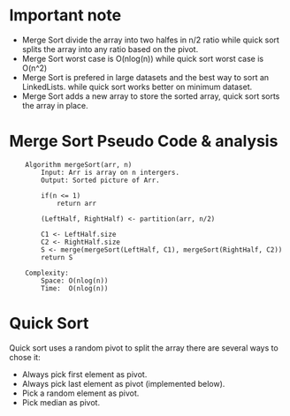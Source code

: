 # Important note
* Merge Sort divide the array into two halfes in n/2 ratio while quick sort splits the array into any ratio based on the pivot.
* Merge Sort worst case is O(nlog(n)) while quick sort worst case is O(n^2)
* Merge Sort is prefered in large datasets and the best way to sort an LinkedLists. while quick sort works better on minimum dataset.
* Merge Sort adds a new array to store the sorted array, quick sort sorts the array in place. 


# Merge Sort Pseudo Code & analysis

``` 
    Algorithm mergeSort(arr, n)
        Input: Arr is array on n intergers.
        Output: Sorted picture of Arr.

        if(n <= 1) 
            return arr
        
        (LeftHalf, RightHalf) <- partition(arr, n/2)

        C1 <- LeftHalf.size
        C2 <- RightHalf.size
        S <- merge(mergeSort(LeftHalf, C1), mergeSort(RightHalf, C2))
        return S

    Complexity:
        Space: O(nlog(n))
        Time:  O(nlog(n))
```

# Quick Sort 
Quick sort uses a random pivot to split the array there are several ways to chose it:
  * Always pick first element as pivot. 
  * Always pick last element as pivot (implemented below).
  * Pick a random element as pivot.
  * Pick median as pivot.